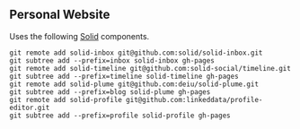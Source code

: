 Personal Website
----------------

Uses the following [Solid](https://github.com/solid/solid) components.

```
git remote add solid-inbox git@github.com:solid/solid-inbox.git
git subtree add --prefix=inbox solid-inbox gh-pages
git remote add solid-timeline git@github.com:solid-social/timeline.git
git subtree add --prefix=timeline solid-timeline gh-pages
git remote add solid-plume git@github.com:deiu/solid-plume.git
git subtree add --prefix=blog solid-plume gh-pages
git remote add solid-profile git@github.com:linkeddata/profile-editor.git
git subtree add --prefix=profile solid-profile gh-pages
```